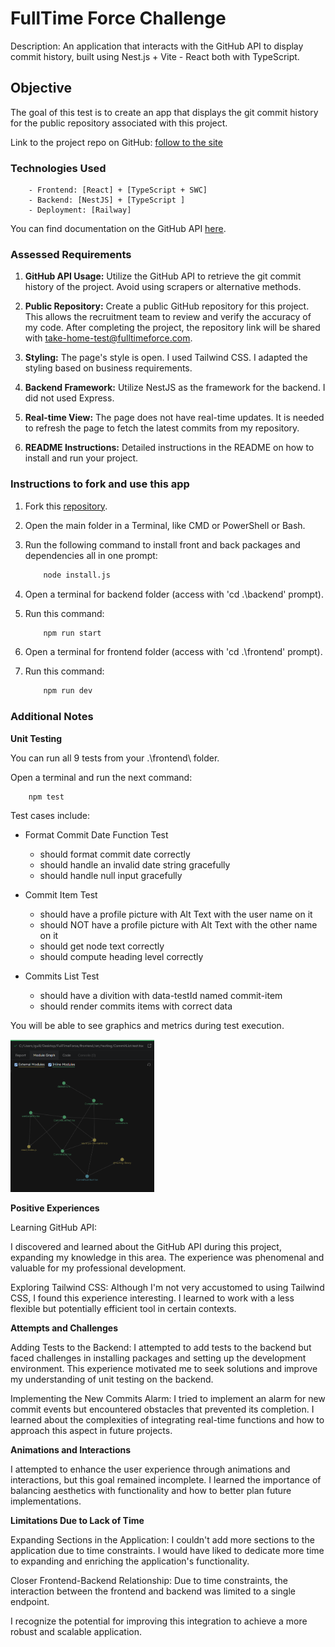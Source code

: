 # FullTime Force Challenge

Description: An application that interacts with the GitHub API to display commit history, built using Nest.js + Vite - React both with TypeScript.

## Objective

The goal of this test is to create an app that displays the git commit history for the public repository associated with this project.

Link to the project repo on GitHub: [follow to the site](https://github.com/GuilloSGit/FullTime-Force)

### Technologies Used

```plaintext
    - Frontend: [React] + [TypeScript + SWC]
    - Backend: [NestJS] + [TypeScript ]
    - Deployment: [Railway]
```

You can find documentation on the GitHub API [here](https://developer.github.com/v3/).

### Assessed Requirements

1. **GitHub API Usage:** Utilize the GitHub API to retrieve the git commit history of the project. Avoid using scrapers or alternative methods.

2. **Public Repository:** Create a public GitHub repository for this project. This allows the recruitment team to review and verify the accuracy of my code. After completing the project, the repository link will be shared with take-home-test@fulltimeforce.com.

3. **Styling:** The page's style is open. I used Tailwind CSS. I adapted the styling based on business requirements.

4. **Backend Framework:** Utilize NestJS as the framework for the backend. I did not used Express.

5. **Real-time View:** The page does not have real-time updates. It is needed to refresh the page to fetch the latest commits from my repository.

6. **README Instructions:** Detailed instructions in the README on how to install and run your project.

### Instructions to fork and use this app

1. Fork this [repository](https://github.com/GuilloSGit/FullTime-Force/fork).

2. Open the main folder in a Terminal, like CMD or PowerShell or Bash.

3. Run the following command to install front and back packages and dependencies all in one prompt:
    ```bash
        node install.js
    ```
4. Open a terminal for backend folder (access with 'cd .\backend\' prompt).

5. Run this command:
    ```bash
        npm run start
    ```
6. Open a terminal for frontend folder (access with 'cd .\frontend\' prompt).

7. Run this command:
    ```bash
        npm run dev
    ```

### Additional Notes

**Unit Testing**

You can run all 9 tests from your .\frontend\ folder.

Open a terminal and run the next command:
```bash
    npm test
``` 

Test cases include:

- Format Commit Date Function Test
    - should format commit date correctly
    - should handle an invalid date string gracefully
    - should handle null input gracefully

- Commit Item Test
    - should have a profile picture with Alt Text with the user name on it
    - should NOT have a profile picture with Alt Text with the other name on it
    - should get node text correctly
    - should compute heading level correctly

- Commits List Test
    - should have a divition with data-testId named commit-item
    - should render commits items with correct data

You will be able to see graphics and metrics during test execution.

<img src="./1.png" alt="Module Graph" style="position:relative;width:230px;">


**Positive Experiences**

Learning GitHub API:

I discovered and learned about the GitHub API during this project, expanding my knowledge in this area. The experience was phenomenal and valuable for my professional development.

Exploring Tailwind CSS: Although I'm not very accustomed to using Tailwind CSS, I found this experience interesting. I learned to work with a less flexible but potentially efficient tool in certain contexts.

**Attempts and Challenges**

Adding Tests to the Backend: I attempted to add tests to the backend but faced challenges in installing packages and setting up the development environment. This experience motivated me to seek solutions and improve my understanding of unit testing on the backend.

Implementing the New Commits Alarm: I tried to implement an alarm for new commit events but encountered obstacles that prevented its completion. I learned about the complexities of integrating real-time functions and how to approach this aspect in future projects.

**Animations and Interactions**

I attempted to enhance the user experience through animations and interactions, but this goal remained incomplete. I learned the importance of balancing aesthetics with functionality and how to better plan future implementations.

**Limitations Due to Lack of Time**

Expanding Sections in the Application: I couldn't add more sections to the application due to time constraints. I would have liked to dedicate more time to expanding and enriching the application's functionality.

Closer Frontend-Backend Relationship: Due to time constraints, the interaction between the frontend and backend was limited to a single endpoint.

I recognize the potential for improving this integration to achieve a more robust and scalable application.